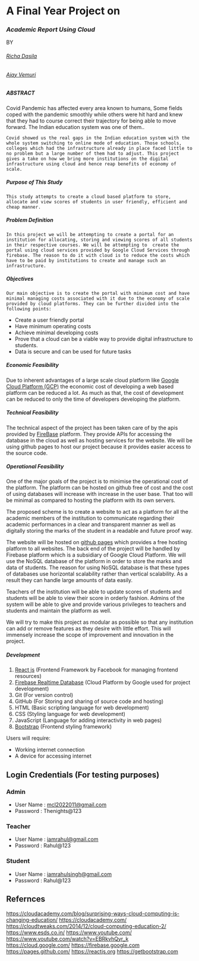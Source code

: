 # **A Final Year Project on** 

### *Academic Report Using Cloud*

BY

###### [Richa Dasila](https://www.linkedin.com/in/richa-dasila-0a6a85152/)
###### [Ajay Vemuri](https://www.linkedin.com/in/ajayvemuri/)
 

##### ABSTRACT
 Covid Pandemic has affected every area known to humans, Some fields coped with the pandemic smoothly while others were hit hard and knew that they had to course correct their trajectory for being able to move forward. The Indian education system was one of them..

    Covid showed us the real gaps in the Indian education system with the whole system switching to online mode of education. Those schools, colleges which had the infrastructure already in place faced little to no problem but a large number of them had to adjust. This project gives a take on how we bring more institutions on the digital infrastructure using cloud and hence reap benefits of economy of scale.
 














##### Purpose of This Study

    This study attempts to create a cloud based platform to store, allocate and view scores of students in user friendly, efficient and cheap manner. 







#####  Problem Definition

	In this project we will be attempting to create a portal for an institution for allocating, storing and viewing scores of all students in their respective courses. We will be attempting to  create the portal using cloud services provided by Google Cloud Services through firebase. The reason to do it with cloud is to reduce the costs which have to be paid by institutions to create and manage such an infrastructure.


#####  Objectives

    Our main objective is to create the portal with minimum cost and have minimal managing costs associated with it due to the economy of scale provided by cloud platforms. They can be further divided into the following points:

- Create a user friendly portal
- Have minimum operating costs
- Achieve minimal developing costs
- Prove that a cloud can be a viable way to provide digital infrastructure to students.
- Data is secure and can be used for future tasks







##### Economic Feasibility
Due to inherent advantages of a large scale cloud platform like [Google Cloud Platform (GCP)](https://cloud.google.com/) the economic cost of developing a web based platform can be reduced a lot. As much as that, the cost of development can be reduced to only the time of developers developing the platform.

##### Technical Feasibility
The technical aspect of the project has been taken care of by the apis provided by [FireBase](https://firebase.google.com/) platform. They provide APIs for accessing the database in the cloud as well as hosting services for the website. We will be using github pages to host our project because it provides easier access to the source code.

##### Operational Feasibility
One of the major goals of the project is to minimise the operational cost of the platform. The platform can be hosted on github free of cost and the cost of using databases will increase with increase in the user base. That too will be minimal as compared to hosting the platform with its own servers.














The proposed scheme is to create a website to act as a platform for all the academic members of the institution to communicate regarding their academic performances in a clear and transparent manner as well as digitally storing the marks of the student in a readable and future proof way.

 The website will be hosted on [github pages](https://pages.github.com/) which provides a free hosting platform to all websites. The back end of the project will be handled by Firebase platform which is a subsidiary of Google Cloud Platform. We  will use the NoSQL database of the platform in order to store the marks and data of students. The reason for using NoSQL  database is that these types of databases use horizontal scalability rather than vertical scalability. As a result they can handle large amounts of data easily.


Teachers of the institution will be able to update scores of students and students will be able to view their score in orderly  fashion. Admins of the system will be able to give and provide various privileges to teachers and students and maintain the platform as well.

We will try to make this project as modular as possible so that any institution can add or remove features as they desire with little effort. This will immensely increase the scope of improvement and innovation in the project.






















                







##### Development

1. [React js](https://reactjs.org) (Frontend Framework by Facebook for managing frontend resources)
2. [Firebase Realtime Database](https://firebase.google.com) (Cloud Platform by Google used for project development)
3. Git (For version control)
4. GitHub (For Storing and sharing of source code and hosting)
5. HTML (Basic scripting language for web development)
6. CSS (Styling language for web development)
7. JavaScript (Language for adding interactivity in web pages)
8. [Bootstrap](https://getbootstrap.com) (Frontend styling framework)


Users will require:
- Working internet connection
- A device for accessing internet

## Login Credentials (For testing purposes)
### Admin
- User Name :  mcl2022011@gmail.com
- Password : Thenights@123
### Teacher
- User Name :  iamrahul@gmail.com
- Password : Rahul@123
### Student
- User Name :  iamrahulsingh@gmail.com
- Password : Rahul@123

## Refernces
https://cloudacademy.com/blog/surprising-ways-cloud-computing-is-changing-education/
https://cloudacademy.com/
https://cloudtweaks.com/2014/12/cloud-computing-education-2/
https://www.esds.co.in/
https://www.youtube.com/
https://www.youtube.com/watch?v=EBRkvhQyr_k
https://cloud.google.com/
https://firebase.google.com
https://pages.github.com/
https://reactjs.org
https://getbootstrap.com
